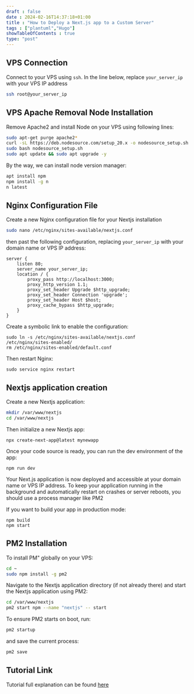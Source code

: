 ```yaml
--- 
draft : false
date : 2024-02-16T14:37:18+01:00
title : "How to Deploy a Next.js app to a Custom Server"
tags : ["plantuml","Hugo"]
showTableOfContents : true
type: "post"
---
```


## VPS Connection

Connect to your VPS using `ssh`. In the line below, replace `your_server_ip` with your VPS IP address
```sh
ssh root@your_server_ip
```

## VPS Apache Removal Node Installation

Remove Apache2 and install Node on your VPS using following lines:
```sh
sudo apt-get purge apache2*
curl -sL https://deb.nodesource.com/setup_20.x -o nodesource_setup.sh
sudo bash nodesource_setup.sh
sudo apt update && sudo apt upgrade -y
```
By the way, we can install node version manager:
```sh
apt install npm
npm install -g n
n latest
```

## Nginx Configuration File

Create a new Nginx configuration file for your Nextjs installation
```sh
sudo nano /etc/nginx/sites-available/nextjs.conf
```
then past the following configuration, replacing `your_server_ip` with your domain name or VPS IP address:
```
server {
    listen 80;
    server_name your_server_ip;
    location / {
        proxy_pass http://localhost:3000;
        proxy_http_version 1.1;
        proxy_set_header Upgrade $http_upgrade;
        proxy_set_header Connection 'upgrade';
        proxy_set_header Host $host;
        proxy_cache_bypass $http_upgrade;
    }
}
```

Create a symbolic link to enable the configuration:
```
sudo ln -s /etc/nginx/sites-available/nextjs.conf
/etc/nginx/sites-enabled/
rm /etc/nginx/sites-enabled/default.conf
```
Then restart Nginx:
```
sudo service nginx restart
```

## Nextjs application creation

Create a new Nextjs application:
```sh
mkdir /var/www/nextjs
cd /var/www/nextjs
```
Then initialize a new Nextjs app:
```
npx create-next-app@latest mynewapp
```
Once your code source is ready, you can run the dev environment of the app:
```
npm run dev
```
Your Next.js application is now deployed and accessible at your domain name or VPS IP
address. To keep your application running in the background and automatically restart on
crashes or server reboots, you should use a process manager like PM2

If you want to build your app in production mode:
```
npm build
npm start
```

## PM2 Installation

To install PM" globally on your VPS:
```sh
cd ~
sudo npm install -g pm2
```
Navigate to the Nextjs application directory (if not already there) and start the Nextjs application using PM2:
```sh
cd /var/www/nextjs
pm2 start npm --name "nextjs" -- start
```

To ensure PM2 starts on boot, run:
```sh
pm2 startup
```

and save the current process:
```sh
pm2 save
```

## Tutorial Link

Tutorial full explanation can be found [here](/pdf/How_to_Deploy_a_Nextjs_Application_to_a_VPS.pdf)






